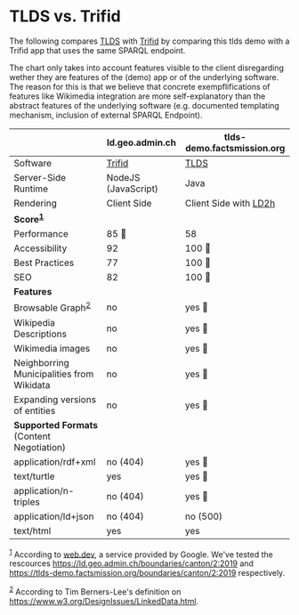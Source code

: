 # TLDS vs. Trifid 

The following compares [TLDS](https://github.com/linked-solutions/tlds) with [Trifid](https://github.com/zazuko/trifid) by comparing this tlds demo with a Trifid app that uses the same SPARQL endpoint.

The chart only takes into account features visible to the client disregarding wether they are features of the (demo) app or of the underlying software. The reason for this is that we believe that concrete exempflifications of features like Wikimedia integration are more self-explanatory than the abstract features of the underlying software (e.g. documented templating mechanism, inclusion of external SPARQL Endpoint).

| | ld.geo.admin.ch | tlds-demo.factsmission.org |
| - | - | - |
| Software | [Trifid](https://github.com/zazuko/trifid) | [TLDS](https://github.com/linked-solutions/tlds) |
| Server-Side Runtime | NodeJS (JavaScript) | Java |
| Rendering | Client Side | Client Side with [LD2h](https://github.com/rdf2h/ld2h/) |
| <b>Score<sup>[1](#f1)</sup></b> |
| Performance | 85 🏅 | 58 |
| Accessibility | 92 | 100 🏅 |
| Best Practices | 77 | 100 🏅 |
| SEO | 82 | 100 🏅 |
| <b>Features</b> |
| Browsable Graph<sup>[2](#f2)</sup> | no | yes 🏅 |
| Wikipedia Descriptions | no | yes 🏅 |
| Wikimedia images | no | yes 🏅 |
| Neighborring Municipalities from Wikidata | no | yes 🏅 |
| Expanding versions of entities | no | yes 🏅 |
| <b>Supported Formats</b> (Content Negotiation) |
| application/rdf+xml | no (404) | yes 🏅 |
| text/turtle | yes | yes 🏅 |
| application/n-triples | no (404) | yes 🏅 |
| application/ld+json | no (404) | no (500) |
| text/html | yes | yes |

<sup id="f1">[1](#f1)</sup> According to [web.dev](https://web.dev/), a service provided by Google. We've tested the rescources https://ld.geo.admin.ch/boundaries/canton/2:2019 and https://tlds-demo.factsmission.org/boundaries/canton/2:2019 respectively.

<sup id="f2">[2](#f2)</sup> According to Tim Berners-Lee's definition on https://www.w3.org/DesignIssues/LinkedData.html.
